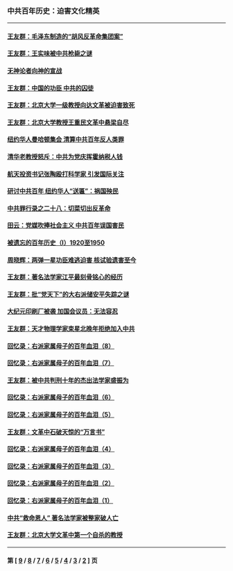 ### 中共百年历史：迫害文化精英
---
#### [王友群：毛泽东制造的“胡风反革命集团案”](../../pages/nf1176111/n13324909.md?11090430) 
#### [王友群：王实味被中共枪毙之谜](../../pages/nf1176111/n13307502.md?11090430) 
#### [无神论者向神的宣战](../../pages/nf1176111/n13281535.md?11090430) 
#### [王友群：中国的功臣 中共的囚徒](../../pages/nf1176111/n13291790.md?11090430) 
#### [王友群：北京大学一级教授向达文革被迫害致死](../../pages/nf1176111/n13150966.md?11090430) 
#### [王友群：北京大学教授王重民文革中悬梁自尽](../../pages/nf1176111/n13084645.md?11090430) 
#### [纽约华人曼哈顿集会 清算中共百年反人类罪](../../pages/nf1176111/n13084157.md?11090430) 
#### [清华老教授怒斥：中共为党庆挥霍纳税人钱](../../pages/nf1176111/n13071430.md?11090430) 
#### [航天投资书记张陶殴打科学家 引发国际关注](../../pages/nf1176111/n13069132.md?11090430) 
#### [研讨中共百年 纽约华人“送匾”：祸国殃民](../../pages/nf1176111/n13057367.md?11090430) 
#### [中共罪行录之二十八：切菜切出反革命](../../pages/nf1176111/n13030600.md?11090430) 
#### [田云：党媒吹捧社会主义 中共百年误国害民](../../pages/nf1176111/n13006682.md?11090430) 
#### [被遗忘的百年历史（I）1920至1950](../../pages/nf1176111/n12986411.md?11090430) 
#### [周晓辉：两弹一星功臣难逃迫害 核试验遗害至今](../../pages/nf1176111/n12974997.md?11090430) 
#### [王友群：著名法学家江平最刻骨铭心的经历](../../pages/nf1176111/n12970787.md?11090430) 
#### [王友群：批“党天下”的大右派储安平失踪之谜](../../pages/nf1176111/n12954229.md?11090430) 
#### [大纪元印刷厂被袭 加国会议员：无法容忍](../../pages/nf1176111/n12883028.md?11090430) 
#### [王友群：天才物理学家束星北晚年拒绝加入中共](../../pages/nf1176111/n12792913.md?11090430) 
#### [回忆录：右派家属母子的百年血泪（8）](../../pages/nf1176111/n12706196.md?11090430) 
#### [回忆录：右派家属母子的百年血泪（7）](../../pages/nf1176111/n12706191.md?11090430) 
#### [王友群：被中共判刑十年的杰出法学家盛振为](../../pages/nf1176111/n12706141.md?11090430) 
#### [回忆录：右派家属母子的百年血泪（6）](../../pages/nf1176111/n12698863.md?11090430) 
#### [回忆录：右派家属母子的百年血泪（5）](../../pages/nf1176111/n12692515.md?11090430) 
#### [王友群：文革中石破天惊的“万言书”](../../pages/nf1176111/n12690994.md?11090430) 
#### [回忆录：右派家属母子的百年血泪（4）](../../pages/nf1176111/n12686410.md?11090430) 
#### [回忆录：右派家属母子的百年血泪（3）](../../pages/nf1176111/n12683820.md?11090430) 
#### [回忆录：右派家属母子的百年血泪（2）](../../pages/nf1176111/n12679738.md?11090430) 
#### [回忆录：右派家属母子的百年血泪（1）](../../pages/nf1176111/n12678112.md?11090430) 
#### [中共“救命恩人” 著名法学家被整家破人亡](../../pages/nf1176111/n12658168.md?11090430) 
#### [王友群：北京大学文革中第一个自杀的教授](../../pages/nf1176111/n12632697.md?11090430) 

---
#### 第 [ [9](./9.md?11090430) / [8](./8.md?11090430) / [7](./7.md?11090430) / [6](./6.md?11090430) / [5](./5.md?11090430) / [4](./4.md?11090430) / [3](./3.md?11090430) / [2](./2.md?11090430) ] 页
